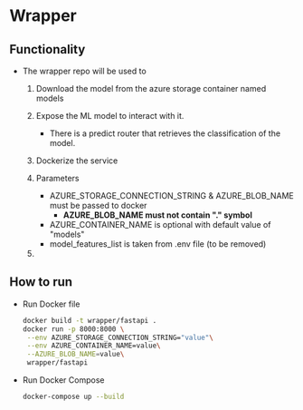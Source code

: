 # Wrapper

## Functionality

- The wrapper repo will be used to

  1. Download the model from the azure storage container named models
  2. Expose the ML model to interact with it.
     - There is a predict router that retrieves the classification of the model.
  3. Dockerize the service
  4. Parameters

     - AZURE_STORAGE_CONNECTION_STRING & AZURE_BLOB_NAME must be passed to docker
       - **AZURE_BLOB_NAME must not contain "." symbol**
     - AZURE_CONTAINER_NAME is optional with default value of "models"
     - model_features_list is taken from .env file (to be removed)

  5.

## How to run

- Run Docker file

  ```bash
  docker build -t wrapper/fastapi .
  docker run -p 8000:8000 \
   --env AZURE_STORAGE_CONNECTION_STRING="value"\
   --env AZURE_CONTAINER_NAME=value\
   --AZURE_BLOB_NAME=value\
   wrapper/fastapi
  ```

- Run Docker Compose

  ```bash
  docker-compose up --build
  ```
